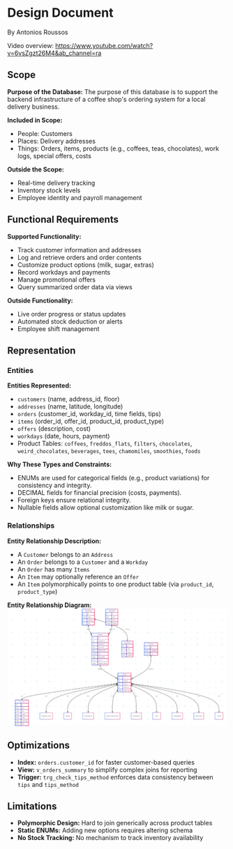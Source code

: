 # Design Document

By Antonios Roussos

Video overview: <https://www.youtube.com/watch?v=6vsZgzt26M4&ab_channel=ra>

## Scope

**Purpose of the Database:**
The purpose of this database is to support the backend infrastructure of a coffee shop's ordering system for a local delivery business.

**Included in Scope:**
- People: Customers
- Places: Delivery addresses
- Things: Orders, items, products (e.g., coffees, teas, chocolates), work logs, special offers, costs

**Outside the Scope:**
- Real-time delivery tracking
- Inventory stock levels
- Employee identity and payroll management

## Functional Requirements

**Supported Functionality:**
- Track customer information and addresses
- Log and retrieve orders and order contents
- Customize product options (milk, sugar, extras)
- Record workdays and payments
- Manage promotional offers
- Query summarized order data via views

**Outside Functionality:**
- Live order progress or status updates
- Automated stock deduction or alerts
- Employee shift management

## Representation

### Entities

**Entities Represented:**
- `customers` (name, address_id, floor)
- `addresses` (name, latitude, longitude)
- `orders` (customer_id, workday_id, time fields, tips)
- `items` (order_id, offer_id, product_id, product_type)
- `offers` (description, cost)
- `workdays` (date, hours, payment)
- Product Tables: `coffees`, `freddos_flats`, `filters`, `chocolates`, `weird_chocolates`, `beverages`, `tees`, `chamomiles`, `smoothies`, `foods`

**Why These Types and Constraints:**
- ENUMs are used for categorical fields (e.g., product variations) for consistency and integrity.
- DECIMAL fields for financial precision (costs, payments).
- Foreign keys ensure relational integrity.
- Nullable fields allow optional customization like milk or sugar.

### Relationships

**Entity Relationship Description:**
- A `Customer` belongs to an `Address`
- An `Order` belongs to a `Customer` and a `Workday`
- An `Order` has many `Items`
- An `Item` may optionally reference an `Offer`
- An `Item` polymorphically points to one product table (via `product_id`, `product_type`)

**Entity Relationship Diagram:**
![ERD](mermaid.png)

## Optimizations

- **Index:** `orders.customer_id` for faster customer-based queries
- **View:** `v_orders_summary` to simplify complex joins for reporting
- **Trigger:** `trg_check_tips_method` enforces data consistency between `tips` and `tips_method`

## Limitations

- **Polymorphic Design:** Hard to join generically across product tables
- **Static ENUMs:** Adding new options requires altering schema
- **No Stock Tracking:** No mechanism to track inventory availability
